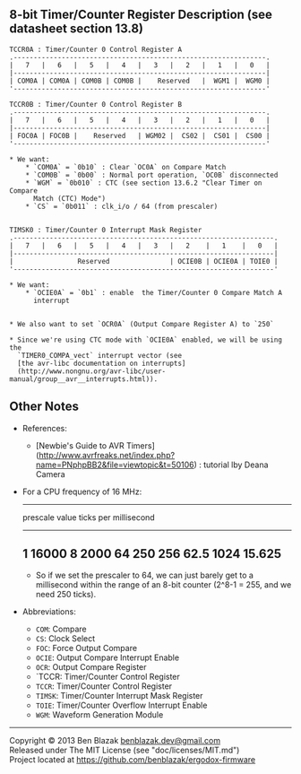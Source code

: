 ## 8-bit Timer/Counter Register Description (see datasheet section 13.8)

    TCCR0A : Timer/Counter 0 Control Register A
    .---------------------------------------------------------------.
    |   7   |   6   |   5   |   4   |   3   |   2   |   1   |   0   |
    |---------------------------------------------------------------|
    | COM0A | COM0A | COM0B | COM0B |    Reserved   |  WGM1 |  WGM0 |
    '---------------------------------------------------------------'

    TCCR0B : Timer/Counter 0 Control Register B
    .---------------------------------------------------------------.
    |   7   |   6   |   5   |   4   |   3   |   2   |   1   |   0   |
    |---------------------------------------------------------------|
    | FOC0A | FOC0B |    Reserved   | WGM02 |  CS02 |  CS01 |  CS00 |
    '---------------------------------------------------------------'

    * We want:
        * `COM0A` = `0b10` : Clear `OC0A` on Compare Match
        * `COM0B` = `0b00` : Normal port operation, `OC0B` disconnected
        * `WGM` = `0b010` : CTC (see section 13.6.2 "Clear Timer on Compare
          Match (CTC) Mode")
        * `CS` = `0b011` : clk_i/o / 64 (from prescaler)


    TIMSK0 : Timer/Counter 0 Interrupt Mask Register
    .-----------------------------------------------------------------.
    |   7   |   6   |   5   |   4   |   3   |   2    |   1    |   0   |
    |-----------------------------------------------------------------|
    |                Reserved               | OCIE0B | OCIE0A | TOIE0 |
    '-----------------------------------------------------------------'

    * We want:
        * `OCIE0A` = `0b1` : enable  the Timer/Counter 0 Compare Match A
          interrupt


    * We also want to set `OCR0A` (Output Compare Register A) to `250`

    * Since we're using CTC mode with `OCIE0A` enabled, we will be using the
      `TIMER0_COMPA_vect` interrupt vector (see
      [the avr-libc documentation on interrupts]
      (http://www.nongnu.org/avr-libc/user-manual/group__avr__interrupts.html)).


## Other Notes

* References:

    * [Newbie's Guide to AVR Timers]
      (http://www.avrfreaks.net/index.php?name=PNphpBB2&file=viewtopic&t=50106)
      : tutorial lby Deana Camera


* For a CPU frequency of 16 MHz:

    --------------------------------------------
     prescale value       ticks per millisecond
    ----------------     -----------------------
     1                    16000
     8                     2000
     64                     250
     256                     62.5
     1024                    15.625
    --------------------------------------------

    * So if we set the prescaler to 64, we can just barely get to a millisecond
      within the range of an 8-bit counter (2^8-1 = 255, and we need 250
      ticks).


* Abbreviations:
    * `COM`: Compare
    * `CS`: Clock Select
    * `FOC`: Force Output Compare
    * `OCIE`: Output Compare Interrupt Enable
    * `OCR`: Output Compare Register
    * `TCCR: Timer/Counter Control Register
    * `TCCR`: Timer/Counter Control Register
    * `TIMSK`: Timer/Counter Interrupt Mask Register
    * `TOIE`: Timer/Counter Overflow Interrupt Enable
    * `WGM`: Waveform Generation Module


-------------------------------------------------------------------------------

Copyright &copy; 2013 Ben Blazak <benblazak.dev@gmail.com>  
Released under The MIT License (see "doc/licenses/MIT.md")  
Project located at <https://github.com/benblazak/ergodox-firmware>

